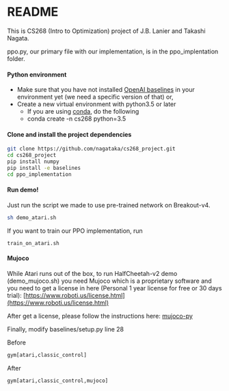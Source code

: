 # README

This is CS268 (Intro to Optimization) project of J.B. Lanier and Takashi Nagata.

ppo.py, our primary file with our implementation, is in the ppo_implentation folder.

#### Python environment

* Make sure that you have not installed [OpenAI baselines](https://github.com/openai/baselines) in your environment yet (we need a specific version of that) or,
* Create a new virtual environment with python3.5 or later
    * If you are using [conda](https://conda.io/docs/index.html), do the following
    * conda create -n cs268 python=3.5

#### Clone and install the project dependencies

```sh
git clone https://github.com/nagataka/cs268_project.git
cd cs268_project
pip install numpy
pip install -e baselines
cd ppo_implementation
```

#### Run demo!

Just run the script we made to use pre-trained network on Breakout-v4.

```sh
sh demo_atari.sh
```

If you want to train our PPO implementation, run

```
train_on_atari.sh
```

#### Mujoco

While Atari runs out of the box, to run HalfCheetah-v2 demo (demo_mujoco.sh) you need Mujoco which is a proprietary software and you need to get a license in here (Personal 1 year license for free or 30 days trial):
[https://www.roboti.us/license.html](https://www.roboti.us/license.html)

After get a license, please follow the instructions here: [mujoco-py](https://github.com/openai/mujoco-py)

Finally, modify baselines/setup.py line 28  

Before
```python
gym[atari,classic_control]
```
After
```python
gym[atari,classic_control,mujoco]
```
